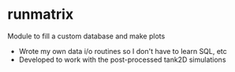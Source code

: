 # runmatrix
Module to fill a custom database and make plots

- Wrote my own data i/o routines so I don't have to learn SQL, etc
- Developed to work with the post-processed tank2D simulations
